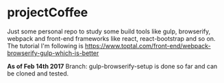 # projectCoffee

Just some personal repo to study some build tools like gulp, browserify, webpack and front-end frameworks like react, react-bootstrap and so on.
The tutorial I'm following is https://www.toptal.com/front-end/webpack-browserify-gulp-which-is-better

**As of Feb 14th 2017**
Branch: gulp-browserify-setup is done so far and can be cloned and tested.
